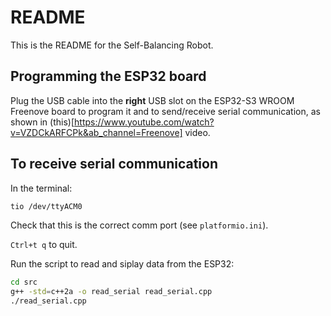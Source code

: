 # README

This is the README for the Self-Balancing Robot.

## Programming the ESP32 board

Plug the USB cable into the **right** USB slot on the ESP32-S3 WROOM Freenove board to program it and to send/receive serial communication, as shown in (this)[https://www.youtube.com/watch?v=VZDCkARFCPk&ab_channel=Freenove] video.

## To receive serial communication

In the terminal:

```bash
tio /dev/ttyACM0
```
Check that this is the correct comm port (see `platformio.ini`).

`Ctrl+t q` to quit.

Run the script to read and siplay data from the ESP32:

```bash
cd src
g++ -std=c++2a -o read_serial read_serial.cpp
./read_serial.cpp
```
